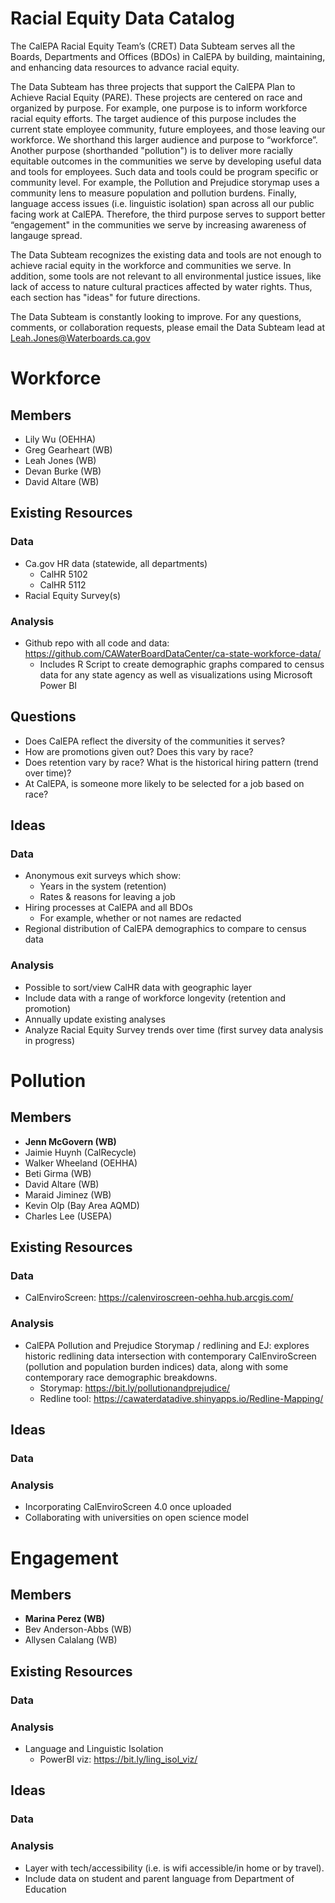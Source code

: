 # Racial Equity Data Catalog

The CalEPA Racial Equity Team’s (CRET) Data Subteam serves all the Boards, Departments and Offices (BDOs) in CalEPA by building, maintaining, and enhancing data resources to advance racial equity.

The Data Subteam has three projects that support the CalEPA Plan to Achieve Racial Equity (PARE). These projects are centered on race and organized by purpose. For example, one purpose is to inform workforce racial equity efforts. The target audience of this purpose includes the current state employee community, future employees, and those leaving our workforce. We shorthand this larger audience and purpose to “workforce”. Another purpose (shorthanded "pollution") is to deliver more racially equitable outcomes in the communities we serve by developing useful data and tools for employees. Such data and tools could be program specific or community level. For example, the Pollution and Prejudice storymap uses a community lens to measure population and pollution burdens. Finally, language access issues (i.e. linguistic isolation) span across all our public facing work at CalEPA. Therefore, the third purpose serves to support better “engagement" in the communities we serve by increasing awareness of langauge spread.

The Data Subteam recognizes the existing data and tools are not enough to achieve racial equity in the workforce and communities we serve. In addition, some tools are not relevant to all environmental justice issues, like lack of access to nature cultural practices affected by water rights. Thus, each section has "ideas" for future directions. 

The Data Subteam is constantly looking to improve. For any questions, comments, or collaboration requests, please email the Data Subteam lead at <Leah.Jones@Waterboards.ca.gov>

# Workforce 

## Members 
- Lily Wu (OEHHA)  
- Greg Gearheart (WB)  
- Leah Jones (WB) 
- Devan Burke (WB)  
- David Altare (WB) 

## Existing Resources 

### Data 
- Ca.gov HR data (statewide, all departments) 
  - CalHR 5102 
  - CalHR 5112 
- Racial Equity Survey(s) 

### Analysis 
- Github repo with all code and data: <https://github.com/CAWaterBoardDataCenter/ca-state-workforce-data/> 
  - Includes R Script to create demographic graphs compared to census data for any state agency as well as visualizations using Microsoft Power BI 

## Questions 
- Does CalEPA reflect the diversity of the communities it serves?
- How are promotions given out? Does this vary by race? 
- Does retention vary by race? What is the historical hiring pattern (trend over time)? 
- At CalEPA, is someone more likely to be selected for a job based on race? 

## Ideas 

### Data 
- Anonymous exit surveys which show:
  - Years in the system (retention)
  - Rates & reasons for leaving a job 
- Hiring processes at CalEPA and all BDOs
  - For example, whether or not names are redacted 
- Regional distribution of CalEPA demographics to compare to census data 

### Analysis 
- Possible to sort/view CalHR data with geographic layer 
- Include data with a range of workforce longevity (retention and promotion) 
- Annually update existing analyses 
- Analyze Racial Equity Survey trends over time (first survey data analysis in progress) 


# Pollution  

## Members
- **Jenn McGovern (WB)**
- Jaimie Huynh (CalRecycle)  
- Walker Wheeland (OEHHA)
- Beti Girma (WB) 
- David Altare (WB) 
- Maraid Jiminez (WB) 
- Kevin Olp (Bay Area AQMD)
- Charles Lee (USEPA) 

## Existing Resources 

### Data 
- CalEnviroScreen: https://calenviroscreen-oehha.hub.arcgis.com/ 

### Analysis 
- CalEPA Pollution and Prejudice Storymap / redlining and EJ: explores historic redlining data intersection with contemporary CalEnviroScreen (pollution and population burden indices) data, along with some contemporary race demographic breakdowns.  
  - Storymap:  <https://bit.ly/pollutionandprejudice/>
  - Redline tool: <https://cawaterdatadive.shinyapps.io/Redline-Mapping/>  

## Ideas 

### Data

### Analysis
- Incorporating CalEnviroScreen 4.0 once uploaded 
- Collaborating with universities on open science model 


# Engagement

## Members 
- **Marina Perez (WB)**
- Bev Anderson-Abbs (WB) 
- Allysen Calalang (WB) 

## Existing Resources 

### Data 

### Analysis 
- Language and Linguistic Isolation
  - PowerBI viz: <https://bit.ly/ling_isol_viz/>

## Ideas 

### Data 

### Analysis 
- Layer with tech/accessibility (i.e. is wifi accessible/in home or by travel). 
- Include data on student and parent language from Department of Education
